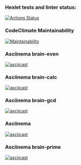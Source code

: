 ### Hexlet tests and linter status:
[![Actions Status](https://github.com/jcastiblancoc/python-project-140/actions/workflows/hexlet-check.yml/badge.svg)](https://github.com/jcastiblancoc/python-project-140/actions)

### CodeClimate Maintainability

[![Maintainability](https://api.codeclimate.com/v1/badges/bde5ee1cf37658b3700f/maintainability)](https://codeclimate.com/github/jcastiblancoc/python-project-140/maintainability)

### Asciinema brain-even

[![asciicast](https://asciinema.org/a/oJJj3FZjdAbyAvfTnIRvAmmn6.svg)](https://asciinema.org/a/oJJj3FZjdAbyAvfTnIRvAmmn6)

### Asciinema brain-calc

[![asciicast](https://asciinema.org/a/8oDJz2mlo8buVJ7ayRVfEGiVt.svg)](https://asciinema.org/a/8oDJz2mlo8buVJ7ayRVfEGiVt)

### Asciinema brain-gcd

[![asciicast](https://asciinema.org/a/9yDGKGtlXiYhPhU1oebs6zfgI.svg)](https://asciinema.org/a/9yDGKGtlXiYhPhU1oebs6zfgI)

### Asciinema

[![asciicast](https://asciinema.org/a/9oWyw75IBUsCX2ytpRioXeK3r.svg)](https://asciinema.org/a/9oWyw75IBUsCX2ytpRioXeK3r)

### Asciinema brain-prime

[![asciicast](https://asciinema.org/a/2NAAqcsZaEdGNNeq5OWJX2R4q.svg)](https://asciinema.org/a/2NAAqcsZaEdGNNeq5OWJX2R4q)